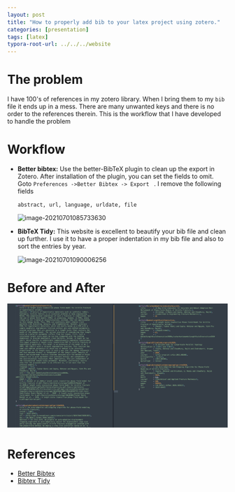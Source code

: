 ```yaml
---
layout: post
title: "How to properly add bib to your latex project using zotero."
categories: [presentation]
tags: [latex]
typora-root-url: ../../../website
---
```


# The problem 

I have 100's of references in my zotero library. When I bring them to my `bib` file it ends up in a mess. There are many unwanted keys and there is no order to the references therein. This is the workflow that I have developed to handle the problem

# Workflow

- **Better bibtex:** Use the better-BibTeX plugin to clean up the export in Zotero. After installation of the plugin, you can set the fields to omit. Goto `Preferences ->Better Bibtex -> Export ` . I remove the following fields

  ```
  abstract, url, language, urldate, file
  ```

  ![image-20210701085733630](/assets/images/image-20210701085733630.png)

- **BibTeX Tidy:** This website is excellent to beautify your bib file and clean up further. I use it to have a proper indentation in my bib file and also to sort the entries by year.

  ![image-20210701090006256](/assets/images/image-20210701090006256.png)

# Before and After

![image-20210701090627770](/assets/images/image-20210701090627770.png)

# References

- [Better Bibtex](https://retorque.re/zotero-better-bibtex/)
- [Bibtex Tidy](https://flamingtempura.github.io/bibtex-tidy/)

